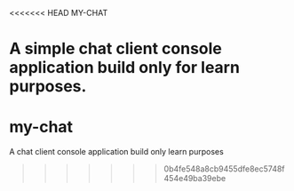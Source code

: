 <<<<<<< HEAD
MY-CHAT

A simple chat client console application build only for learn purposes. 
=======
# my-chat
A chat client console application build only learn purposes
>>>>>>> 0b4fe548a8cb9455dfe8ec5748f454e49ba39ebe
